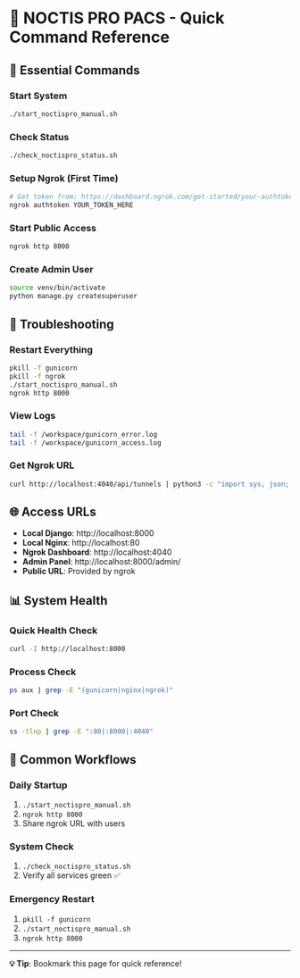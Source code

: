 # 🚀 NOCTIS PRO PACS - Quick Command Reference

## 🎯 Essential Commands

### Start System
```bash
./start_noctispro_manual.sh
```

### Check Status
```bash
./check_noctispro_status.sh
```

### Setup Ngrok (First Time)
```bash
# Get token from: https://dashboard.ngrok.com/get-started/your-authtoken
ngrok authtoken YOUR_TOKEN_HERE
```

### Start Public Access
```bash
ngrok http 8000
```

### Create Admin User
```bash
source venv/bin/activate
python manage.py createsuperuser
```

## 🔧 Troubleshooting

### Restart Everything
```bash
pkill -f gunicorn
pkill -f ngrok
./start_noctispro_manual.sh
ngrok http 8000
```

### View Logs
```bash
tail -f /workspace/gunicorn_error.log
tail -f /workspace/gunicorn_access.log
```

### Get Ngrok URL
```bash
curl http://localhost:4040/api/tunnels | python3 -c "import sys, json; data=json.load(sys.stdin); print(data['tunnels'][0]['public_url']) if data.get('tunnels') else print('No active tunnels')"
```

## 🌐 Access URLs

- **Local Django**: http://localhost:8000
- **Local Nginx**: http://localhost:80  
- **Ngrok Dashboard**: http://localhost:4040
- **Admin Panel**: http://localhost:8000/admin/
- **Public URL**: Provided by ngrok

## 📊 System Health

### Quick Health Check
```bash
curl -I http://localhost:8000
```

### Process Check
```bash
ps aux | grep -E "(gunicorn|nginx|ngrok)"
```

### Port Check
```bash
ss -tlnp | grep -E ":80|:8000|:4040"
```

## 🔄 Common Workflows

### Daily Startup
1. `./start_noctispro_manual.sh`
2. `ngrok http 8000`
3. Share ngrok URL with users

### System Check
1. `./check_noctispro_status.sh`
2. Verify all services green ✅

### Emergency Restart
1. `pkill -f gunicorn`
2. `./start_noctispro_manual.sh`
3. `ngrok http 8000`

---
**💡 Tip**: Bookmark this page for quick reference!